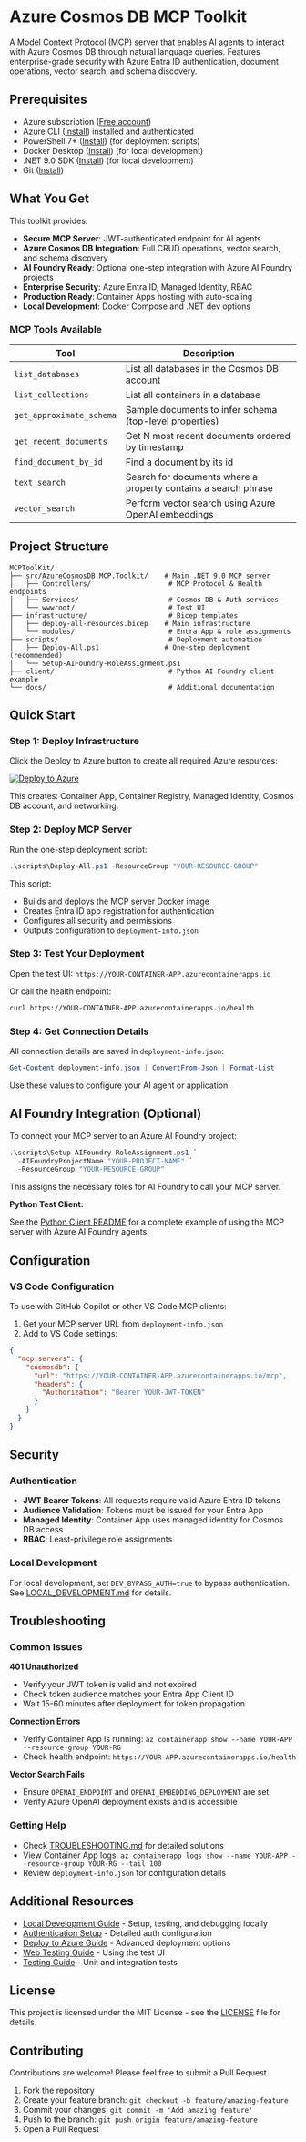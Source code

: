 ﻿# Azure Cosmos DB MCP Toolkit

A Model Context Protocol (MCP) server that enables AI agents to interact with Azure Cosmos DB through natural language queries. Features enterprise-grade security with Azure Entra ID authentication, document operations, vector search, and schema discovery.

## Prerequisites

- Azure subscription ([Free account](https://azure.microsoft.com/free/))
- Azure CLI ([Install](https://docs.microsoft.com/cli/azure/install-azure-cli)) installed and authenticated
- PowerShell 7+ ([Install](https://docs.microsoft.com/powershell/scripting/install/installing-powershell)) (for deployment scripts)
- Docker Desktop ([Install](https://www.docker.com/products/docker-desktop/)) (for local development)
- .NET 9.0 SDK ([Install](https://dotnet.microsoft.com/download/dotnet/9.0)) (for local development)
- Git ([Install](https://git-scm.com/downloads))

## What You Get

This toolkit provides:

- **Secure MCP Server**: JWT-authenticated endpoint for AI agents
- **Azure Cosmos DB Integration**: Full CRUD operations, vector search, and schema discovery
- **AI Foundry Ready**: Optional one-step integration with Azure AI Foundry projects
- **Enterprise Security**: Azure Entra ID, Managed Identity, RBAC
- **Production Ready**: Container Apps hosting with auto-scaling
- **Local Development**: Docker Compose and .NET dev options

### MCP Tools Available

| Tool | Description |
|------|-------------|
| `list_databases` | List all databases in the Cosmos DB account |
| `list_collections` | List all containers in a database |
| `get_approximate_schema` | Sample documents to infer schema (top-level properties) |
| `get_recent_documents` | Get N most recent documents ordered by timestamp |
| `find_document_by_id` | Find a document by its id |
| `text_search` | Search for documents where a property contains a search phrase |
| `vector_search` | Perform vector search using Azure OpenAI embeddings |

## Project Structure

```
MCPToolKit/
├── src/AzureCosmosDB.MCP.Toolkit/    # Main .NET 9.0 MCP server
│   ├── Controllers/                   # MCP Protocol & Health endpoints
│   ├── Services/                      # Cosmos DB & Auth services
│   └── wwwroot/                       # Test UI
├── infrastructure/                    # Bicep templates
│   ├── deploy-all-resources.bicep    # Main infrastructure
│   └── modules/                       # Entra App & role assignments
├── scripts/                           # Deployment automation
│   ├── Deploy-All.ps1                # One-step deployment (recommended)
│   └── Setup-AIFoundry-RoleAssignment.ps1
├── client/                            # Python AI Foundry client example
└── docs/                              # Additional documentation
```

## Quick Start

### Step 1: Deploy Infrastructure

Click the Deploy to Azure button to create all required Azure resources:

[![Deploy to Azure](https://aka.ms/deploytoazurebutton)](https://portal.azure.com/#create/Microsoft.Template/uri/https%3A%2F%2Fraw.githubusercontent.com%2FAzureCosmosDB%2FMCPToolKit%2Fmain%2Finfrastructure%2Fdeploy-all-resources.json)

This creates: Container App, Container Registry, Managed Identity, Cosmos DB account, and networking.

### Step 2: Deploy MCP Server

Run the one-step deployment script:

```powershell
.\scripts\Deploy-All.ps1 -ResourceGroup "YOUR-RESOURCE-GROUP"
```

This script:
- Builds and deploys the MCP server Docker image
- Creates Entra ID app registration for authentication
- Configures all security and permissions
- Outputs configuration to `deployment-info.json`

### Step 3: Test Your Deployment

Open the test UI: `https://YOUR-CONTAINER-APP.azurecontainerapps.io`

Or call the health endpoint:

```bash
curl https://YOUR-CONTAINER-APP.azurecontainerapps.io/health
```

### Step 4: Get Connection Details

All connection details are saved in `deployment-info.json`:

```powershell
Get-Content deployment-info.json | ConvertFrom-Json | Format-List
```

Use these values to configure your AI agent or application.

## AI Foundry Integration (Optional)

To connect your MCP server to an Azure AI Foundry project:

```powershell
.\scripts\Setup-AIFoundry-RoleAssignment.ps1 `
  -AIFoundryProjectName "YOUR-PROJECT-NAME" `
  -ResourceGroup "YOUR-RESOURCE-GROUP"
```

This assigns the necessary roles for AI Foundry to call your MCP server.

**Python Test Client:**

See the [Python Client README](client/README.md) for a complete example of using the MCP server with Azure AI Foundry agents.

## Configuration

### VS Code Configuration

To use with GitHub Copilot or other VS Code MCP clients:

1. Get your MCP server URL from `deployment-info.json`
2. Add to VS Code settings:

```json
{
  "mcp.servers": {
    "cosmosdb": {
      "url": "https://YOUR-CONTAINER-APP.azurecontainerapps.io/mcp",
      "headers": {
        "Authorization": "Bearer YOUR-JWT-TOKEN"
      }
    }
  }
}
```

## Security

### Authentication

- **JWT Bearer Tokens**: All requests require valid Azure Entra ID tokens
- **Audience Validation**: Tokens must be issued for your Entra App
- **Managed Identity**: Container App uses managed identity for Cosmos DB access
- **RBAC**: Least-privilege role assignments

### Local Development

For local development, set `DEV_BYPASS_AUTH=true` to bypass authentication. See [LOCAL_DEVELOPMENT.md](LOCAL_DEVELOPMENT.md) for details.

## Troubleshooting

### Common Issues

**401 Unauthorized**
- Verify your JWT token is valid and not expired
- Check token audience matches your Entra App Client ID
- Wait 15-60 minutes after deployment for token propagation

**Connection Errors**
- Verify Container App is running: `az containerapp show --name YOUR-APP --resource-group YOUR-RG`
- Check health endpoint: `https://YOUR-APP.azurecontainerapps.io/health`

**Vector Search Fails**
- Ensure `OPENAI_ENDPOINT` and `OPENAI_EMBEDDING_DEPLOYMENT` are set
- Verify Azure OpenAI deployment exists and is accessible

### Getting Help

- Check [TROUBLESHOOTING.md](docs/TROUBLESHOOTING.md) for detailed solutions
- View Container App logs: `az containerapp logs show --name YOUR-APP --resource-group YOUR-RG --tail 100`
- Review `deployment-info.json` for configuration details

## Additional Resources

- [Local Development Guide](LOCAL_DEVELOPMENT.md) - Setup, testing, and debugging locally
- [Authentication Setup](docs/AUTHENTICATION-SETUP.md) - Detailed auth configuration
- [Deploy to Azure Guide](docs/deploy-to-azure-guide.md) - Advanced deployment options
- [Web Testing Guide](docs/WEB-TESTING-GUIDE.md) - Using the test UI
- [Testing Guide](TESTING_GUIDE.md) - Unit and integration tests

## License

This project is licensed under the MIT License - see the [LICENSE](LICENSE) file for details.

## Contributing

Contributions are welcome! Please feel free to submit a Pull Request.

1. Fork the repository
2. Create your feature branch: `git checkout -b feature/amazing-feature`
3. Commit your changes: `git commit -m 'Add amazing feature'`
4. Push to the branch: `git push origin feature/amazing-feature`
5. Open a Pull Request

